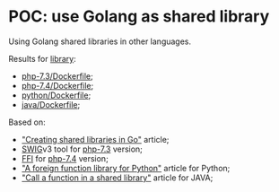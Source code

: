 # POC: use Golang as shared library

Using Golang shared libraries in other languages. 

Results for [library](library/Dockerfile):
 * [php-7.3/Dockerfile](php-7.3/Dockerfile);
 * [php-7.4/Dockerfile](php-7.4/Dockerfile);
 * [python/Dockerfile](python/Dockerfile);
 * [java/Dockerfile](java/Dockerfile);

Based on:
* ["Creating shared libraries in Go"](http://snowsyn.net/2016/09/11/creating-shared-libraries-in-go/) article;
* [SWIG](http://www.swig.org)v3 tool for [php-7.3](php-7.3) version;
* [FFI](https://www.php.net/manual/class.ffi.php) for [php-7.4](php-7.4) version;
* ["A foreign function library for Python"](https://docs.python.org/3/library/ctypes.html) article for Python;
* ["Call a function in a shared library"](https://rosettacode.org/wiki/Call_a_function_in_a_shared_library#Java) article for JAVA;
 